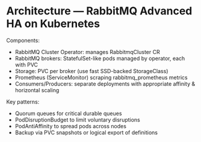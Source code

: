 <!-- Copyright (c) 2025 https://github.com/rasmabayu. All rights reserved. -->
# Architecture — RabbitMQ Advanced HA on Kubernetes

Components:
- RabbitMQ Cluster Operator: manages RabbitmqCluster CR
- RabbitMQ brokers: StatefulSet-like pods managed by operator, each with PVC
- Storage: PVC per broker (use fast SSD-backed StorageClass)
- Prometheus (ServiceMonitor) scraping rabbitmq_prometheus metrics
- Consumers/Producers: separate deployments with appropriate affinity & horizontal scaling

Key patterns:
- Quorum queues for critical durable queues
- PodDisruptionBudget to limit voluntary disruptions
- PodAntiAffinity to spread pods across nodes
- Backup via PVC snapshots or logical export of definitions
